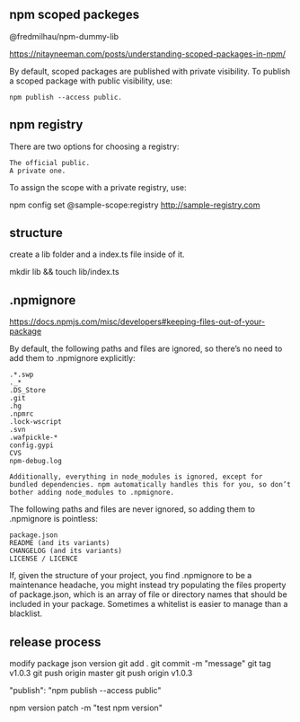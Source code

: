 
## npm scoped packeges

@fredmilhau/npm-dummy-lib

https://nitayneeman.com/posts/understanding-scoped-packages-in-npm/

By default, scoped packages are published with private visibility. To publish a scoped package with public visibility, use:

    npm publish --access public.


## npm registry

There are two options for choosing a registry:

    The official public.
    A private one.

To assign the scope with a private registry, use:

npm config set @sample-scope:registry http://sample-registry.com


## structure

create a lib folder and a index.ts file inside of it.

mkdir lib && touch lib/index.ts


## .npmignore

https://docs.npmjs.com/misc/developers#keeping-files-out-of-your-package

By default, the following paths and files are ignored, so there’s no need to add them to .npmignore explicitly:

    .*.swp
    ._*
    .DS_Store
    .git
    .hg
    .npmrc
    .lock-wscript
    .svn
    .wafpickle-*
    config.gypi
    CVS
    npm-debug.log

    Additionally, everything in node_modules is ignored, except for bundled dependencies. npm automatically handles this for you, so don’t bother adding node_modules to .npmignore.

The following paths and files are never ignored, so adding them to .npmignore is pointless:

    package.json
    README (and its variants)
    CHANGELOG (and its variants)
    LICENSE / LICENCE

If, given the structure of your project, you find .npmignore to be a maintenance headache, you might instead try populating the files property of package.json, which is an array of file or directory names that should be included in your package. Sometimes a whitelist is easier to manage than a blacklist.


## release process

modify package json version
git add .
git commit -m "message"
git tag v1.0.3
git push origin master
git push origin v1.0.3

"publish": "npm publish --access public"

npm version patch -m "test npm version"
